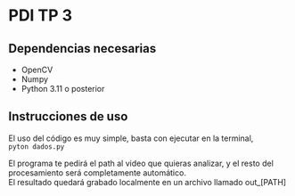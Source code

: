 # PDI TP 3

## Dependencias necesarias
- OpenCV
- Numpy
- Python 3.11 o posterior

## Instrucciones de uso
El uso del código es muy simple, basta con ejecutar en la terminal,  
`pyton dados.py`

El programa te pedirá el path al video que quieras analizar, y el resto del procesamiento será completamente automático.  
El resultado quedará grabado localmente en un archivo llamado out_\[PATH\]
